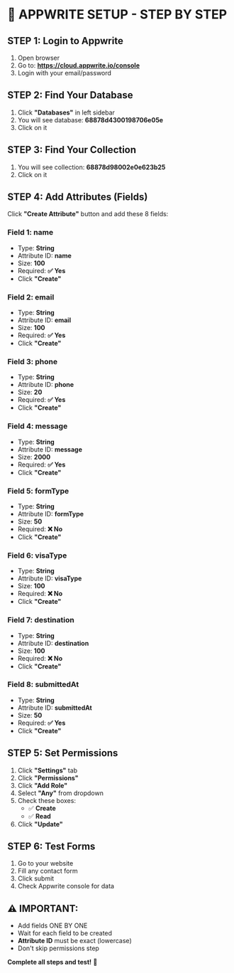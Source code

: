 # 🚀 APPWRITE SETUP - STEP BY STEP

## STEP 1: Login to Appwrite
1. Open browser
2. Go to: **https://cloud.appwrite.io/console**
3. Login with your email/password

## STEP 2: Find Your Database
1. Click **"Databases"** in left sidebar
2. You will see database: **68878d4300198706e05e**
3. Click on it

## STEP 3: Find Your Collection
1. You will see collection: **68878d98002e0e623b25**
2. Click on it

## STEP 4: Add Attributes (Fields)
Click **"Create Attribute"** button and add these 8 fields:

### Field 1: name
- Type: **String**
- Attribute ID: **name**
- Size: **100**
- Required: **✅ Yes**
- Click **"Create"**

### Field 2: email
- Type: **String**
- Attribute ID: **email**
- Size: **100**
- Required: **✅ Yes**
- Click **"Create"**

### Field 3: phone
- Type: **String**
- Attribute ID: **phone**
- Size: **20**
- Required: **✅ Yes**
- Click **"Create"**

### Field 4: message
- Type: **String**
- Attribute ID: **message**
- Size: **2000**
- Required: **✅ Yes**
- Click **"Create"**

### Field 5: formType
- Type: **String**
- Attribute ID: **formType**
- Size: **50**
- Required: **❌ No**
- Click **"Create"**

### Field 6: visaType
- Type: **String**
- Attribute ID: **visaType**
- Size: **100**
- Required: **❌ No**
- Click **"Create"**

### Field 7: destination
- Type: **String**
- Attribute ID: **destination**
- Size: **100**
- Required: **❌ No**
- Click **"Create"**

### Field 8: submittedAt
- Type: **String**
- Attribute ID: **submittedAt**
- Size: **50**
- Required: **✅ Yes**
- Click **"Create"**

## STEP 5: Set Permissions
1. Click **"Settings"** tab
2. Click **"Permissions"**
3. Click **"Add Role"**
4. Select **"Any"** from dropdown
5. Check these boxes:
   - ✅ **Create**
   - ✅ **Read**
6. Click **"Update"**

## STEP 6: Test Forms
1. Go to your website
2. Fill any contact form
3. Click submit
4. Check Appwrite console for data

## ⚠️ IMPORTANT:
- Add fields ONE BY ONE
- Wait for each field to be created
- **Attribute ID** must be exact (lowercase)
- Don't skip permissions step

**Complete all steps and test!** 🎯